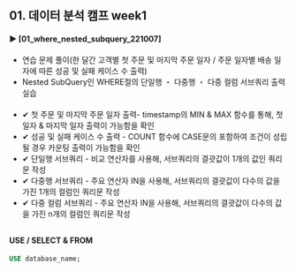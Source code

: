 ####  
## 01. 데이터 분석 캠프 week1
#### ► [01_where_nested_subquery_221007]  
- 연습 문제 풀이(한 달간 고객별 첫 주문 및 마지막 주문 일자 / 주문 일자별 배송 일자에 따른 성공 및 실패 케이스 수 출력)
- Nested SubQuery인 WHERE절의 단일행 ・ 다중행 ・ 다중 컬럼 서브쿼리 출력 실습 
####  
- ✔︎ 첫 주문 및 마지막 주문 일자 출력- timestamp의 MIN & MAX 함수를 통해, 첫 일자 & 마지막 일자 출력이 가능함을 확인
- ✔︎ 성공 및 실패 케이스 수 출력 - COUNT 함수에 CASE문의 포함하여 조건이 성립될 경우 카운팅 출력이 가능함을 확인
- ✔︎ 단일행 서브쿼리 - 비교 연산자를 사용해, 서브쿼리의 결괏값이 1개의 값인 쿼리문 작성
- ✔︎ 다중행 서브쿼리 - 주요 연산자 IN을 사용해, 서브쿼리의 결괏값이 다수의 값을 가진 1개의 컬럼인 쿼리문 작성
- ✔︎ 다중 컬럼 서브쿼리 - 주요 연산자 IN을 사용해, 서브쿼리의 결괏값이 다수의 값을 가진 n개의 컬럼인 쿼리문 작성
##  
####  USE / SELECT & FROM
``` SQL
USE database_name;
```
####
